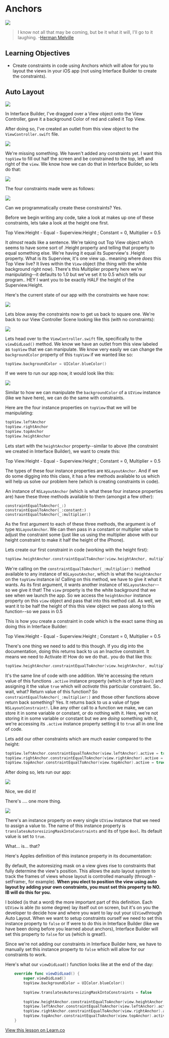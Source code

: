 # Anchors

![](http://i.imgur.com/eN0hzRf.jpg?1)

> I know not all that may be coming, but be it what it will, I'll go to it laughing. -[Herman Melville](https://en.wikipedia.org/wiki/Herman_Melville)

## Learning Objectives

* Create constraints in code using Anchors which will allow for you to layout the views in your iOS app (not using Interface Builder to create the constraints).

## Auto Layout

![](https://s3.amazonaws.com/learn-verified/AnchorInterfaceBuilder.png)

In Interface Builder, I've dragged over a View object onto the View Controller, gave it a background Color of red and called it Top View.

After doing so, I've created an outlet from this view object to the `ViewController.swift` file.

![](https://s3.amazonaws.com/learn-verified/AnchorViewController.png)

We're missing something. We haven't added any constraints yet. I want this `topView` to fill out half the screen and be constrained to the top, left and right of the `view`. We know how we can do that in Interface Builder, so lets do that:

![](https://s3.amazonaws.com/learn-verified/AnchorFullView.png)

The four constraints made were as follows:

![](https://s3.amazonaws.com/learn-verified/AnchorConstraints.png)

Can we programmatically create these constraints? Yes.

Before we begin writing any code, take a look at makes up one of these constraints, lets take a look at the height one first.

Top View.Height - Equal - Superview.Height ; Constant = 0, Multiplier = 0.5

It _almost_ reads like a sentence. We're taking out Top View object which seems to have some sort of .Height property and telling that property to equal something else. We're having it equal its Superview's .Height property. What is its Superview, it's one view up.. meaning where _does_ this Top View live? It lives within the `View` object (the thing with the white background right now). There's this Multiplier property here we're manipulating--it defaults to 1.0 but we've set it to 0.5 which tells our program.. HEY I want you to be exactly HALF the height of the Superview.Height.

Here's the current state of our app with the constraints we have now:

![](https://s3.amazonaws.com/learn-verified/AnchorCurrentState.png)

Lets blow away the constraints now to get us back to square one. We're back to our View Controller Scene looking like this (with no constraints):

![](https://s3.amazonaws.com/learn-verified/AnchorInterfaceBuilder.png)

Lets head over to the `ViewController.swift` file, specifically to the `viewDidLoad()` method. We know we have an outlet from this view labeled as `topView` that we can manipulate. We know very easily we can change the `backgroundColor` property of this `topView` if we wanted like so:

```swift
topView.backgroundColor = UIColor.blueColor()
```

If we were to run our app now, it would look like this:

![](https://s3.amazonaws.com/learn-verified/AnchorBlue.png)

Similar to how we can manipulate the `backgroundColor` of a `UIView` instance (like we have here), we can do the same with constraints.

Here are the four instance properties on `topView` that we will be manipulating:

```swift
topView.leftAnchor
topView.rightAnchor
topView.topAnchor
topView.heightAnchor
```

Lets start with the `heightAnchor` property--similar to above (the constraint we created in Interface Builder), we want to create this:

Top View.Height - Equal - Superview.Height ; Constant = 0, Multiplier = 0.5

The types of these four instance properties are `NSLayoutAnchor`. And if we do some digging into this class, it has a few methods available to us which will help us solve our problem here (which is creating constraints in code).

An instance of `NSLayoutAnchor` (which is what these four instance properties are) have these three methods available to them (amongst a few other):

`constraintEqualToAnchor(_:)`  
`constraintEqualToAnchor(_:constant:)`   
`constraintEqualToAnchor(_:multiplier:)`

As the first argument to each of these three methods, the argument is of type `NSLayoutAnchor`.  We can then pass in a constant or multiplier value to adjust the constraint some (just like us using the multiplier above with our height constraint to make it half the height of the iPhone).

Lets create our first constraint in code (working with the height first):

```swift
topView.heightAnchor.constraintEqualToAnchor(view.heightAnchor, multiplier: 0.5)
```

We're calling on the `constraintEqualToAnchor(_:multiplier:)` method available to any instance of `NSLayoutAnchor`, which is what the `heightAnchor` on the `topView` instance is! Calling on this method, we have to give it what it wants. As its first argument, it wants another instance of `NSLayoutAnchor`--so we give it that! The `view` property is the the white background that we see when we launch the app. So we access the `heightAnchor` instance property on this `view` object and pass that into this method call. As well, we want it to be half the height of this this view object we pass along to this function--so we pass in 0.5

This is how you create a constraint in code which is the exact same thing as doing this in Interface Builder:

Top View.Height - Equal - Superview.Height ; Constant = 0, Multiplier = 0.5

There's one thing we need to add to this though. If you dig into the documentation, doing this returns back to us an Inactive constraint. It means we need to Activate it! How do we do that.. you do that like this:

```swift
topView.heightAnchor.constraintEqualToAnchor(view.heightAnchor, multiplier: 0.5).active = true
```

It's the same line of code with one addition. We're accessing the return value of this functions `.active` instance property (which is of type `Bool`) and assigning it the value `true` which will _activate_ this particular constraint. So.. wait, what? Return value of this function? So `constraintEqualToAnchor(_:multiplier:)` and those other functions above return back something? Yes. It returns back to us a value of type `NSLayoutConstraint!`. Like any other call to a function we make, we can store it in some variable or constant, or do nothing with it. Here, we're not storing it in some variable or constant but we are _doing_ something with it, we're accessing its `.active` instance property setting it to `true` all in one line of code.

Lets add our other constraints which are much easier compared to the height:

```swift
topView.leftAnchor.constraintEqualToAnchor(view.leftAnchor).active = true
topView.rightAnchor.constraintEqualToAnchor(view.rightAnchor).active = true
topView.topAnchor.constraintEqualToAnchor(view.topAnchor).active = true
```

After doing so, lets run our app:

![](https://s3.amazonaws.com/learn-verified/AnchorBlueDone.png)

Nice, we did it!

There's .... one more thing.

![](https://media.giphy.com/media/CTkWFZ1IDvsfS/giphy.gif)

There's an instance property on every single `UIView` instance that we need to assign a value to. The name of this instance property is `translatesAutoresizingMaskIntoConstraints` and its of type `Bool`. Its default value is set to `true`.

What... is... that?

Here's Apples definition of this instance property in its documentation:

By default, the autoresizing mask on a view gives rise to constraints that fully determine the view's position. This allows the auto layout system to track the frames of views whose layout is controlled manually (through -setFrame:, for example). **When you elect to position the view using auto layout by adding your own constraints, you must set this property to NO. IB will do this for you.**

I bolded (is that a word) the more important part of this definition. Each `UIView` is able (to some degree) lay itself out on screen, but it's on you the developer to decide how and where you want to lay out your `UIView`through Auto Layout. When we want to setup constraints ourself we need to set this instance property to `false` or If were to do this in Interface Builder (like we have been doing before you learned about anchors), Interface Builder will set this property to `false` for us (which is great!). 

Since we're not adding our constraints in Interface Builder here, we have to manually set this instance property to `false` which will allow for our constraints to work. 

Here's what our `viewDidLoad()` function looks like at the end of the day:

```swift
    override func viewDidLoad() {
        super.viewDidLoad()
        topView.backgroundColor = UIColor.blueColor()
        
        topView.translatesAutoresizingMaskIntoConstraints = false
        
        topView.heightAnchor.constraintEqualToAnchor(view.heightAnchor, multiplier: 0.5).active = true
        topView.leftAnchor.constraintEqualToAnchor(view.leftAnchor).active = true
        topView.rightAnchor.constraintEqualToAnchor(view.rightAnchor).active = true
        topView.topAnchor.constraintEqualToAnchor(view.topAnchor).active = true
    }
```

<a href='https://learn.co/lessons/Anchors' data-visibility='hidden'>View this lesson on Learn.co</a>

